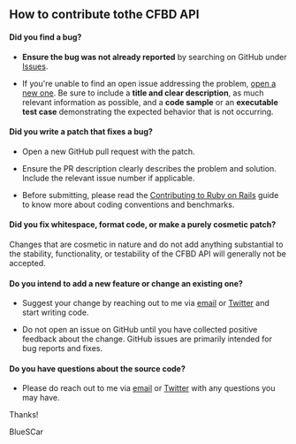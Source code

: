 ## How to contribute tothe CFBD API

#### **Did you find a bug?**

* **Ensure the bug was not already reported** by searching on GitHub under [Issues](https://github.com/cfbd/cfb-api/issues).

* If you're unable to find an open issue addressing the problem, [open a new one](https://github.com/cfbd/cfb-api/issues/new?assignees=bluescar). Be sure to include a **title and clear description**, as much relevant information as possible, and a **code sample** or an **executable test case** demonstrating the expected behavior that is not occurring.

#### **Did you write a patch that fixes a bug?**

* Open a new GitHub pull request with the patch.

* Ensure the PR description clearly describes the problem and solution. Include the relevant issue number if applicable.

* Before submitting, please read the [Contributing to Ruby on Rails](https://edgeguides.rubyonrails.org/contributing_to_ruby_on_rails.html) guide to know more about coding conventions and benchmarks.

#### **Did you fix whitespace, format code, or make a purely cosmetic patch?**

Changes that are cosmetic in nature and do not add anything substantial to the stability, functionality, or testability of the CFBD API will generally not be accepted.

#### **Do you intend to add a new feature or change an existing one?**

* Suggest your change by reaching out to me via [email](mailto:admin@collegefootballdata.com) or [Twitter](https://twitter.com/CFB_Data) and start writing code.

* Do not open an issue on GitHub until you have collected positive feedback about the change. GitHub issues are primarily intended for bug reports and fixes.

#### **Do you have questions about the source code?**

* Please do reach out to me via [email](mailto:admin@collegefootballdata.com) or [Twitter](https://twitter.com/CFB_Data) with any questions you may have.

Thanks!

BlueSCar

